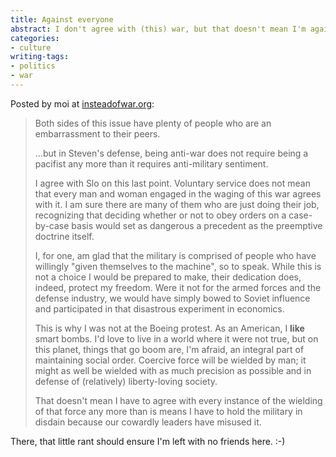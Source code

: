 ```yaml
---
title: Against everyone
abstract: I don't agree with (this) war, but that doesn't mean I'm against defense.
categories:
- culture
writing-tags:
- politics
- war
---
```


Posted by moi at [insteadofwar.org][1]:

   [1]: http://www.insteadofwar.org/site/forum/threads.php?id=522_0_5_0_C

> Both sides of this issue have plenty of people who are an embarrassment to their peers.
> 
> ...but in Steven's defense, being anti-war does not require being a pacifist any more than it requires anti-military sentiment.
> 
> I agree with Slo on this last point.  Voluntary service does not mean that every man and woman engaged in the waging of this war agrees with it.  I am sure there are many of them who are just doing their job, recognizing that deciding whether or not to obey orders on a case-by-case basis would set as dangerous a precedent as the preemptive doctrine itself.
> 
> I, for one, am glad that the military is comprised of people who have willingly "given themselves to the machine", so to speak.  While this is not a choice I would be prepared to make, their dedication does, indeed, protect my freedom.  Were it not for the armed forces and the defense industry, we would have simply bowed to Soviet influence and participated in that disastrous experiment in economics.
> 
> This is why I was not at the Boeing protest.  As an American, I **like** smart bombs.  I'd love to live in a world where it were not true, but on this planet, things that go boom are, I'm afraid, an integral part of maintaining social order.  Coercive force will be wielded by man; it might as well be wielded with as much precision as possible and in defense of (relatively) liberty-loving society.
> 
> That doesn't mean I have to agree with every instance of the wielding of that force any more than is means I have to hold the military in disdain because our cowardly leaders have misused it.

There, that little rant should ensure I'm left with no friends here.  :-)
